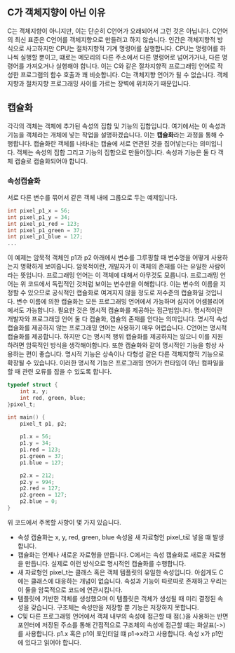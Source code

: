 ## C가 객체지향이 아닌 이유
C는 객체지향이 아니지만, 이는 단순히 C언어가 오래되어서 그런 것은 아닙니다. C언어의 최신 표준은 C언어를 객체지향으로 만들려고 하지 않습니다. 인간은 객체지향적 방식으로 사고하지만 CPU는 절차지향적 기계 명령어를 실행합니다.
CPU는 명령어를 하나씩 실행할 뿐이고, 떄로는 메모리의 다른 주소에서 다른 명령어로 넘어가거나, 다른 명령어를 가져오거나 실행해야 합니다. 이는 C와 같은 절차지향적 프로그래밍 언어로 작성한 프로그램의 함수 호출과 꽤 비슷합니다.
C는 객체지향 언어가 될 수 없습니다. 객체지향과 절차지향 프로그래밍 사이를 가르는 장벽에 위치하기 때문입니다.

## 캡슐화
각각의 객체는 객체에 추가된 속성의 집합 및 기능의 집합입니다. 여기에서는 이 속성과 기능을 객체라는 개체에 넣는 작업을 설명하겠습니다. 이는 **캡슐화**라는 과정을 통해 수행합니다.
캡슐화란 객체를 나타내는 캡슐에 서로 연관된 것을 집어넣는다는 의미입니다. 객체는 속성의 집합 그리고 기능의 집합으로 만들어집니다. 속성과 기능은 둘 다 객체 캡슐로 캡슐화되어야 합니다.

### 속성캡슐화
서로 다른 변수를 묶어서 같은 객체 내에 그룹으로 두는 예제입니다.
```C
int pixel_p1_x = 56;
int pixel_p1_y = 34;
int pixel_p1_red = 123;
int pixel_p1_green = 37;
int pixel_p1_blue = 127;
...
```
이 예제는 암묵적 객체인 p1과 p2 아래에서 변수를 그루핑할 때 변수명을 어떻게 사용하는지 명확하게 보여줍니다.
암묵적이란, 개발자가 이 객체의 존재를 아는 유일한 사람이라는 뜻입니다. 프로그래밍 언어는 이 객체에 대해서 아무것도 모릅니다.
프로그래밍 언어는 위 코드에서 독립적인 것처럼 보이는 변수만을 이해합니다. 이는 변수의 이름을 지정할 수 있으므로 공식적인 캡슐화로 여겨지지 않을 정도로 저수준의 캡슐화일 것입니다. 변수 이름에 의한 캡슐화는 모든 프로그래밍 언어에서 가능하며 심지어 어셈블리어에서도 가능합니다. 필요한 것은 명시적 캡슐화를 제공하는 접근법입니다. 명시적이란 개발자와 프로그래밍 언어 둘 다 캡슐화, 캡슐의 존재를 안다는 의미입니다. 명시적 속성 캡슐화를 제공하지 않는 프로그래밍 언어는 사용하기 매우 어렵습니다.
C언어는 명시적 캡슐화를 제공합니다. 하지만 C는 명시적 행위 캡슐화를 제공하지는 않으니 이를 지원하려면 암묵적인 방식을 생각해야합니다. 또한 캡슐화와 같이 명시적인 기능을 항상 사용하는 편이 좋습니다. 명시적 기능은 상속이나 다형성 같은 다른 객체지향적 기능으로 확장될 수 있습니다.
이러한 명시적 기능은 프로그래밍 언어가 런타임이 아닌 컴파일을 할 때 관련 오류를 잡을 수 있도록 합니다.


```C
typedef struct {
	int x, y;
	int red, green, blue;
}pixel_t;

int main() {
	pixel_t p1, p2;
	
	p1.x = 56;
	p1.y = 34;
	p1.red = 123;
	p1.green = 37;
	p1.blue = 127;

	p2.x = 212;
	p2.y = 994;
	p2.red = 127;
	p2.green = 127;
	p2.blue = 0;
}
```

위 코드에서 주목할 사항이 몇 가지 있습니다.

+ 속성 캡슐화는 x, y, red, green, blue 속성을 새 자료형인 pixel_t로 넣을 떄 발생합니다.
+ 캡슐화는 언제나 새로운 자료형을 만듭니다. C에서는 속성 캡슐화로 새로운 자료형을 만듭니다. 실제로 이런 방식으로 명시적인 캡슐화를 수행합니다.
+ 새 자료형인 pixel_t는 클래스 혹은 객체 템플릿의 유일한 속성입니다. 아쉽게도 C에는 클래스에 대응하는 개념이 없습니다. 속성과 기능이 따로따로 존재하고 우리는 이 둘을 암묵적으로 코드에 연관시킵니다.
+ 템플릿에 기반한 객체를 생성했으며 이 템플릿은 객체가 생성될 때 미리 결정된 속성을 갖습니다. 구조체는 속성만을 저장할 뿐 기능은 저장하지 못합니다.
+ C및 다른 프로그래밍 언어에서 객체 내부의 속성에 접근할 때 점(.)을 사용하는 반면 포인터에 저장된 주소를 통해 간접적으로 구조체의 속성에 접근할 떄는 화살표(->)를 사용합니다. p1.x 혹은 p1이 포인터일 떄 p1->x라고 사용합니다. 속성 x가 p1안에 있다고 읽어야 합니다.
